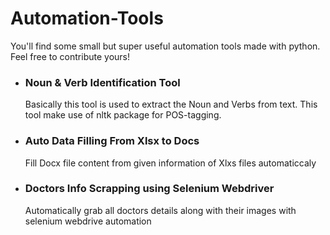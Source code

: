 # Automation-Tools
You'll find some small but super useful automation tools made with python. Feel free to contribute yours!

* ### Noun & Verb Identification Tool
    Basically this tool is used to extract the Noun and Verbs from text. This tool make use of nltk package for POS-tagging. 

* ### Auto Data Filling From Xlsx to Docs
    Fill Docx file content from given information of Xlxs files automaticcaly

* ### Doctors Info Scrapping using Selenium Webdriver
    Automatically grab all doctors details along with their images with selenium webdrive automation